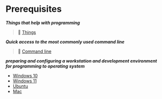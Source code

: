# Prerequisites

***Things that help with programming***

>📌 [Things](./Assets/things.md)

***Quick access to the most commonly used command line***

>📌 [Command line](./Most-used-command-line)

***preparing and configuring a workstation and development environment for programming to operating system***

- [Windows 10](./Windows-10)
- [Windows 11](./Windows-11)
- [Ubuntu](./Ubuntu)
- [Mac](./Mac/README.md)
